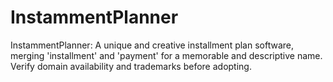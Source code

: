 # InstammentPlanner
InstammentPlanner: A unique and creative installment plan software, merging 'installment' and 'payment' for a memorable and descriptive name. Verify domain availability and trademarks before adopting.
